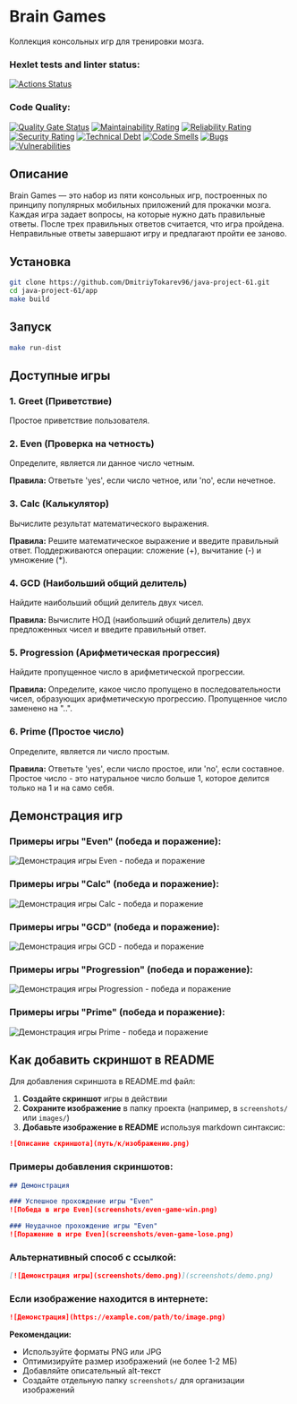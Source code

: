 # Brain Games

Коллекция консольных игр для тренировки мозга.

### Hexlet tests and linter status:
[![Actions Status](https://github.com/DmitriyTokarev96/java-project-61/actions/workflows/hexlet-check.yml/badge.svg)](https://github.com/DmitriyTokarev96/java-project-61/actions)

### Code Quality:
[![Quality Gate Status](https://sonarcloud.io/api/project_badges/measure?project=DmitriyTokarev96_java-project-61&metric=alert_status)](https://sonarcloud.io/summary/new_code?id=DmitriyTokarev96_java-project-61)
[![Maintainability Rating](https://sonarcloud.io/api/project_badges/measure?project=DmitriyTokarev96_java-project-61&metric=sqale_rating)](https://sonarcloud.io/summary/new_code?id=DmitriyTokarev96_java-project-61)
[![Reliability Rating](https://sonarcloud.io/api/project_badges/measure?project=DmitriyTokarev96_java-project-61&metric=reliability_rating)](https://sonarcloud.io/summary/new_code?id=DmitriyTokarev96_java-project-61)
[![Security Rating](https://sonarcloud.io/api/project_badges/measure?project=DmitriyTokarev96_java-project-61&metric=security_rating)](https://sonarcloud.io/summary/new_code?id=DmitriyTokarev96_java-project-61)
[![Technical Debt](https://sonarcloud.io/api/project_badges/measure?project=DmitriyTokarev96_java-project-61&metric=sqale_index)](https://sonarcloud.io/summary/new_code?id=DmitriyTokarev96_java-project-61)
[![Code Smells](https://sonarcloud.io/api/project_badges/measure?project=DmitriyTokarev96_java-project-61&metric=code_smells)](https://sonarcloud.io/summary/new_code?id=DmitriyTokarev96_java-project-61)
[![Bugs](https://sonarcloud.io/api/project_badges/measure?project=DmitriyTokarev96_java-project-61&metric=bugs)](https://sonarcloud.io/summary/new_code?id=DmitriyTokarev96_java-project-61)
[![Vulnerabilities](https://sonarcloud.io/api/project_badges/measure?project=DmitriyTokarev96_java-project-61&metric=vulnerabilities)](https://sonarcloud.io/summary/new_code?id=DmitriyTokarev96_java-project-61)

## Описание

Brain Games — это набор из пяти консольных игр, построенных по принципу популярных мобильных приложений для прокачки мозга. Каждая игра задает вопросы, на которые нужно дать правильные ответы. После трех правильных ответов считается, что игра пройдена. Неправильные ответы завершают игру и предлагают пройти ее заново.

## Установка

```bash
git clone https://github.com/DmitriyTokarev96/java-project-61.git
cd java-project-61/app
make build
```

## Запуск

```bash
make run-dist
```

## Доступные игры

### 1. Greet (Приветствие)
Простое приветствие пользователя.

### 2. Even (Проверка на четность)
Определите, является ли данное число четным.

**Правила:** Ответьте 'yes', если число четное, или 'no', если нечетное.

### 3. Calc (Калькулятор)
Вычислите результат математического выражения.

**Правила:** Решите математическое выражение и введите правильный ответ. Поддерживаются операции: сложение (+), вычитание (-) и умножение (*).

### 4. GCD (Наибольший общий делитель)
Найдите наибольший общий делитель двух чисел.

**Правила:** Вычислите НОД (наибольший общий делитель) двух предложенных чисел и введите правильный ответ.

### 5. Progression (Арифметическая прогрессия)
Найдите пропущенное число в арифметической прогрессии.

**Правила:** Определите, какое число пропущено в последовательности чисел, образующих арифметическую прогрессию. Пропущенное число заменено на "..".

### 6. Prime (Простое число)
Определите, является ли число простым.

**Правила:** Ответьте 'yes', если число простое, или 'no', если составное. Простое число - это натуральное число больше 1, которое делится только на 1 и на само себя.

## Демонстрация игр

### Примеры игры "Even" (победа и поражение):

![Демонстрация игры Even - победа и поражение](app/screenshots/Снимок%20экрана%202025-10-02%20164614.png)

### Примеры игры "Calc" (победа и поражение):

![Демонстрация игры Calc - победа и поражение](app/screenshots/Снимок%20экрана%202025-10-02%20172650.png)

### Примеры игры "GCD" (победа и поражение):

![Демонстрация игры GCD - победа и поражение](app/screenshots/Снимок%20экрана%202025-10-02%20174340.png)

### Примеры игры "Progression" (победа и поражение):

![Демонстрация игры Progression - победа и поражение](app/screenshots/Снимок%20экрана%202025-10-02%20180937.png)

### Примеры игры "Prime" (победа и поражение):

![Демонстрация игры Prime - победа и поражение](app/screenshots/Снимок%20экрана%202025-10-02%20182247.png)

## Как добавить скриншот в README

Для добавления скриншота в README.md файл:

1. **Создайте скриншот** игры в действии
2. **Сохраните изображение** в папку проекта (например, в `screenshots/` или `images/`)
3. **Добавьте изображение в README** используя markdown синтаксис:

```markdown
![Описание скриншота](путь/к/изображению.png)
```

### Примеры добавления скриншотов:

```markdown
## Демонстрация

### Успешное прохождение игры "Even"
![Победа в игре Even](screenshots/even-game-win.png)

### Неудачное прохождение игры "Even"  
![Поражение в игре Even](screenshots/even-game-lose.png)
```

### Альтернативный способ с ссылкой:

```markdown
[![Демонстрация игры](screenshots/demo.png)](screenshots/demo.png)
```

### Если изображение находится в интернете:

```markdown
![Демонстрация](https://example.com/path/to/image.png)
```

**Рекомендации:**
- Используйте форматы PNG или JPG
- Оптимизируйте размер изображений (не более 1-2 МБ)
- Добавляйте описательный alt-текст
- Создайте отдельную папку `screenshots/` для организации изображений